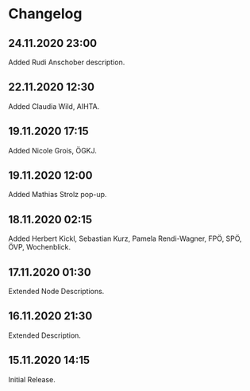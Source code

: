 # Changelog

## 24.11.2020 23:00

Added Rudi Anschober description.

## 22.11.2020 12:30

Added Claudia Wild, AIHTA.

## 19.11.2020 17:15

Added Nicole Grois, ÖGKJ.

## 19.11.2020 12:00

Added Mathias Strolz pop-up.

## 18.11.2020 02:15

Added Herbert Kickl, Sebastian Kurz, Pamela Rendi-Wagner, FPÖ, SPÖ, ÖVP, Wochenblick.

## 17.11.2020 01:30

Extended Node Descriptions.

## 16.11.2020 21:30

Extended Description.

## 15.11.2020 14:15

Initial Release.
